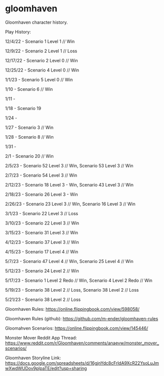 # gloomhaven

Gloomhaven character history.

Play History:

12/4/22 - Scenario 1 Level 1 // Win

12/9/22 - Scenario 2 Level 1 // Loss

12/17/22 - Scenario 2 Level 0 // Win

12/25/22 - Scenario 4 Level 0 // Win

1/1/23 - Scenario 5 Level 0 // Win

1/10 - Scenario 6 // Win

1/11 -

1/18 - Scenario 19

1/24 - 

1/27 - Scenario 3 // Win

1/28 - Scenario 8 // Win

1/31 - 

2/1 - Scenario 20 // Win

2/5/23 - Scenario 52 Level 3 // Win, Scenario 53 Level 3 // Win

2/7/23 - Scenario 54 Level 3 // Win

2/12/23 - Scenario 18 Level 3 - Win, Scenario 43 Level 3 // Win

2/18/23 - Scenario 26 Level 3 - Win

2/26/23 - Scenario 23 Level 3 // Win, Scenario 16 Level 3 // Win

3/1/23 - Scenario 22 Level 3 // Loss

3/10/23 - Scenario 22 Level 3 // Win

3/15/23 - Scenario 31 Level 3 // Win

4/12/23 - Scenario 37 Level 3 // Win 

4/15/23 - Scenario 17 Level 4 // Win

5/7/23 - Scenario 47 Level 4 // Win, Scenario 25 Level 4 // Win

5/12/23 - Scenario 24 Level 2 // Win

5/17/23 - Scenario 1 Level 2 Redo // Win, Scenario 4 Level 2 Redo // Win

5/19/23 - Scenario 38 Level 2 // Loss, Scenario 38 Level 2 // Loss

5/21/23 - Scenario 38 Level 2 // Loss

Gloomhaven Rules: https://online.flippingbook.com/view/598058/

Gloomhaven Rules (github): https://github.com/m-ender/gloomhaven-rules

Gloomahven Scenarios: https://online.flippingbook.com/view/145446/

Monster Mover Reddit App Thread: https://www.reddit.com/r/Gloomhaven/comments/anaevw/monster_mover_scenarios/

Gloomhaven Storyline Link: https://docs.google.com/spreadsheets/d/16gjnYdc8cFrldA9XcR22YsoLuJmwXwdWUDov9plpaTE/edit?usp=sharing

